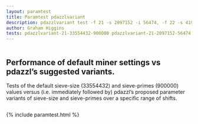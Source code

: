 ```yaml
---
layout: paramtest
title: Paramtest pdazzlvariant
description: pdazzlvariant test -f 21 -s 2097152 -i 56474, -f 22 -s 4194304 -i 106974, -f 23 -s 8388608 -i 203094, -f 24 -s 16777216 -i 386702, -f 26 -s 67108864 -i 1410973, -f 27 -s 134217728 -i 2703387
author: Graham Higgins
tests: pdazzlvariant-21-33554432-900000 pdazzlvariant-21-2097152-56474 pdazzlvariant-22-33554432-900000 pdazzlvariant-22-4194304-106974 pdazzlvariant-23-33554432-900000 pdazzlvariant-23-8388608-203094 pdazzlvariant-24-33554432-900000 pdazzlvariant-24-6777216-386702 pdazzlvariant-26-33554432-900000 pdazzlvariant-26-67108864-1410973 pdazzlvariant-27-33554432-900000 pdazzlvariant-27-134217728-2703387 
---
```


<div class="ui vertical segment">
  <div class="ui centered page grid">
    <div class="row">
      <div class="column">
        <h2 class="ui teal header">Performance of default miner settings vs pdazzl’s suggested variants.</h2>
        <p>Tests of the default sieve-size (33554432) and sieve-primes (900000) values versus (i.e. immediately followed by) pdazzl’s proposed parameter variants of sieve-size and sieve-primes over a specific range of shifts.</p>
      </div>
    </div> <!-- /row -->
  </div>
</div>


{% include paramtest.html %}

